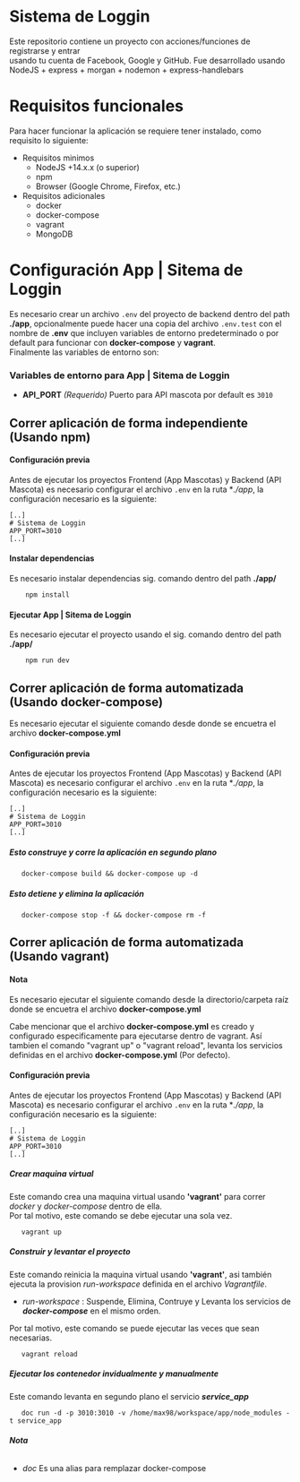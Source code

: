 # Sistema de Loggin
Este repositorio contiene un proyecto con acciones/funciones de registrarse y entrar <br>
usando tu cuenta de Facebook, Google y GitHub.
Fue desarrollado usando NodeJS + express + morgan + nodemon + express-handlebars <br>

# Requisitos funcionales
Para hacer funcionar la aplicación se requiere tener instalado, como requisito lo siguiente:
* Requisitos minimos
  * NodeJS +14.x.x (o superior)
  * npm
  * Browser (Google Chrome, Firefox, etc.)
* Requisitos adicionales
  * docker
  * docker-compose
  * vagrant
  * MongoDB

# Configuración App | Sitema de Loggin
Es necesario crear un archivo `.env` del proyecto de backend dentro del path **./app**, opcionalmente puede hacer una copia del archivo `.env.test` con el nombre de **.env** que incluyen variables de entorno predeterminado o por default para funcionar con **docker-compose** y **vagrant**. <br> 
Finalmente las variables de entorno son: 
### Variables de entorno para App | Sitema de Loggin
*  **API_PORT** *(Requerido)* Puerto para API mascota por default es `3010`

## Correr aplicación de forma independiente (Usando npm)
#### Configuración previa
Antes de ejecutar los proyectos Frontend (App Mascotas) y Backend (API Mascota) es necesario configurar el archivo `.env` en la ruta **./app*, la configuración necesario es la siguiente:
```text
[..]
# Sistema de Loggin
APP_PORT=3010
[..]
```

#### Instalar dependencias
Es necesario instalar dependencias sig. comando dentro del path **./app/**
```shell
    npm install
```

#### Ejecutar App | Sitema de Loggin
Es necesario ejecutar el proyecto usando el sig. comando dentro del path **./app/**
```shell
    npm run dev
```

## Correr aplicación de forma automatizada (Usando docker-compose)
Es necesario ejecutar el siguiente comando desde donde se encuetra el archivo **docker-compose.yml** 

#### Configuración previa
Antes de ejecutar los proyectos Frontend (App Mascotas) y Backend (API Mascota) es necesario configurar el archivo `.env` en la ruta **./app*, la configuración necesario es la siguiente:
```text
[..]
# Sistema de Loggin
APP_PORT=3010
[..]
```

##### Esto construye y corre la aplicación en segundo plano
```shell
   docker-compose build && docker-compose up -d
```

##### Esto detiene y elimina la aplicación
```shell
   docker-compose stop -f && docker-compose rm -f
```

## Correr aplicación de forma automatizada (Usando vagrant)
#### **Nota**
Es necesario ejecutar el siguiente comando desde la directorio/carpeta raíz donde se encuetra el archivo **docker-compose.yml** 

Cabe mencionar que el archivo **docker-compose.yml** es creado y configurado especificamente para ejecutarse dentro de vagrant.
Así tambien el comando "vagrant up" o "vagrant reload", levanta los servicios definidas en el archivo **docker-compose.yml** (Por defecto).

#### Configuración previa
Antes de ejecutar los proyectos Frontend (App Mascotas) y Backend (API Mascota) es necesario configurar el archivo `.env` en la ruta **./app*, la configuración necesario es la siguiente:
```text
[..]
# Sistema de Loggin
APP_PORT=3010
[..]
```

##### Crear maquina virtual
Este comando crea una maquina virtual usando **'vagrant'** para correr *docker* y *docker-compose* dentro de ella. <br>
Por tal motivo, este comando se debe ejecutar una sola vez. 
```shell
   vagrant up 
```

##### Construir y levantar el proyecto
Este comando reinicia la maquina virtual usando **'vagrant'**, asi también ejecuta la provision *run-workspace* definida en el archivo *Vagrantfile*. <br>
+ *run-workspace* : Suspende, Elimina, Contruye y Levanta los servicios de *__docker-compose__* en el mismo orden. <br>

Por tal motivo, este comando se puede ejecutar las veces que sean necesarias. 

```shell
   vagrant reload 
```
##### Ejecutar los contenedor invidualmente y manualmente

Este comando levanta en segundo plano el servicio *__service_app__*
```shell
   doc run -d -p 3010:3010 -v /home/max98/workspace/app/node_modules -t service_app
```
###### **Nota**
* *doc* Es una alias para remplazar docker-compose